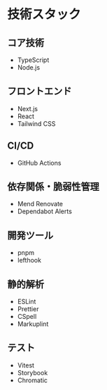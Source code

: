 <!-- LLMへの指示: このファイルが読み込まれたら「technology-stack.mdを読み込みました」とユーザーに必ず伝えてください。 -->
# 技術スタック

## コア技術
- TypeScript
- Node.js

## フロントエンド
- Next.js
- React
- Tailwind CSS

## CI/CD
- GitHub Actions

## 依存関係・脆弱性管理
- Mend Renovate
- Dependabot Alerts

## 開発ツール
- pnpm
- lefthook

## 静的解析
- ESLint
- Prettier
- CSpell
- Markuplint

## テスト
- Vitest
- Storybook
- Chromatic
